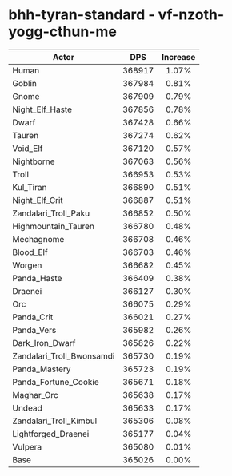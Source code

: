 # bhh-tyran-standard - vf-nzoth-yogg-cthun-me
| Actor | DPS | Increase |
|---|:---:|:---:|
|Human|368917|1.07%|
|Goblin|367984|0.81%|
|Gnome|367909|0.79%|
|Night_Elf_Haste|367856|0.78%|
|Dwarf|367428|0.66%|
|Tauren|367274|0.62%|
|Void_Elf|367120|0.57%|
|Nightborne|367063|0.56%|
|Troll|366953|0.53%|
|Kul_Tiran|366890|0.51%|
|Night_Elf_Crit|366887|0.51%|
|Zandalari_Troll_Paku|366852|0.50%|
|Highmountain_Tauren|366780|0.48%|
|Mechagnome|366708|0.46%|
|Blood_Elf|366703|0.46%|
|Worgen|366682|0.45%|
|Panda_Haste|366409|0.38%|
|Draenei|366127|0.30%|
|Orc|366075|0.29%|
|Panda_Crit|366021|0.27%|
|Panda_Vers|365982|0.26%|
|Dark_Iron_Dwarf|365826|0.22%|
|Zandalari_Troll_Bwonsamdi|365730|0.19%|
|Panda_Mastery|365723|0.19%|
|Panda_Fortune_Cookie|365671|0.18%|
|Maghar_Orc|365638|0.17%|
|Undead|365633|0.17%|
|Zandalari_Troll_Kimbul|365306|0.08%|
|Lightforged_Draenei|365177|0.04%|
|Vulpera|365080|0.01%|
|Base|365026|0.00%|

